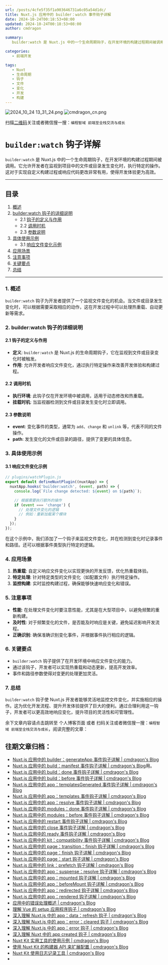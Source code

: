 ```yaml
---
url: /posts/4cfe5f35f1a903646731a6c05a54d1dc/
title: Nuxt.js 应用中的 builder：watch 事件钩子详解
date: 2024-10-24T00:18:53+08:00
updated: 2024-10-24T00:18:53+08:00
author: cmdragon

summary:
   builder:watch 是 Nuxt.js 中的一个生命周期钩子，在开发环境的构建过程期间被调用。它允许开发者在监视到项目中的文件或目录发生变化时，执行特定的操作。这对于实现自定义构建过程或响应代码更改非常有用，使得开发体验更为高效。

categories:
   - 前端开发

tags:
   - Nuxt
   - 生命周期
   - 钩子
   - 文件
   - 变化
   - 开发
   - 构建
---
```


<img src="https://static.cmdragon.cn/blog/images/2024_10_24 13_31_24.png@blog" title="2024_10_24 13_31_24.png" alt="2024_10_24 13_31_24.png"/>

<img src="https://api2.cmdragon.cn/upload/cmder/20250304_012821924.jpg" title="cmdragon_cn.png" alt="cmdragon_cn.png"/>


扫描[二维码](https://api2.cmdragon.cn/upload/cmder/20250304_012821924.jpg)关注或者微信搜一搜：`编程智域 前端至全栈交流与成长`

# `builder:watch` 钩子详解

`builder:watch` 是 Nuxt.js 中的一个生命周期钩子，在开发环境的构建过程期间被调用。它允许开发者在监视到项目中的文件或目录发生变化时，执行特定的操作。这对于实现自定义构建过程或响应代码更改非常有用，使得开发体验更为高效。

---

## 目录

1. [概述](#1-概述)
2. [builder:watch 钩子的详细说明](#2-builderwatch-钩子的详细说明)
   - 2.1 [钩子的定义与作用](#21-钩子的定义与作用)
   - 2.2 [调用时机](#22-调用时机)
   - 2.3 [参数说明](#23-参数说明)
3. [具体使用示例](#3-具体使用示例)
   - 3.1 [响应文件变化示例](#31-响应文件变化示例)
4. [应用场景](#4-应用场景)
5. [注意事项](#5-注意事项)
6. [关键要点](#6-关键要点)
7. [总结](#7-总结)

---

### 1. 概述

`builder:watch` 钩子为开发者提供了一个监视文件变化的机会。当文件或目录发生变化时，可以根据需要采取相应的动作，这在开发过程中可以处理热重载、自动更新等需求。

### 2. builder:watch 钩子的详细说明

#### 2.1 钩子的定义与作用

- **定义**: `builder:watch` 是 Nuxt.js 的生命周期钩子，它在监视到文件或目录变化时被触发。
- **作用**: 允许开发者响应文件变化，通过执行特定操作来改善开发体验和构建过程。

#### 2.2 调用时机

- **执行环境**: 此钩子仅在开发环境中被调用，适用于动态修改和热重载。
- **挂载时机**: 当监视器检测到文件或目录发生变化时立即调用。

#### 2.3 参数说明

- **event**: 变化事件的类型，通常为 `add`、`change` 和 `unlink` 等，代表不同的文件操作。
- **path**: 发生变化的文件或目录的路径，提供了变更的具体信息。

### 3. 具体使用示例

#### 3.1 响应文件变化示例

```javascript
// plugins/watchPlugin.js
export default defineNuxtPlugin((nuxtApp) => {
  nuxtApp.hooks('builder:watch', (event, path) => {
    console.log(`File change detected: ${event} on ${path}`);

    // 根据需要执行额外的操作
    if (event === 'change') {
      // 处理文件变化的逻辑
      // 例如：重新加载某个模块
    }
  });
});
```

在这个示例中，我们添加了一个钩子来监视文件变化，并在检测到变化时记录事件和路径。还可以根据事件类型执行特定的逻辑。

### 4. 应用场景

1. **热重载**: 自定义响应文件变化以实现更快的开发反馈，优化热重载体验。
2. **特定处理**: 针对特定类型的文件变化（如配置文件）执行特定操作。
3. **监控构建**: 实时监控构建过程，确保能够快速响应变化和错误。

### 5. 注意事项

- **性能**: 在处理文件变化时要注意性能，尤其是在大型项目中，以避免频繁的重新构建。
- **及时性**: 对于频繁变化的文件，是否能及时响应是关键，避免延迟影响开发流程。
- **正确识别**: 确保准确识别变化事件，并根据事件执行相应的逻辑。

### 6. 关键要点

- `builder:watch` 钩子提供了在开发环境中响应文件变化的能力。
- 通过该钩子，开发者可以实现热重载和动态更新，提高开发效率。
- 事件和路径参数使得对变更的处理更加灵活。

### 7. 总结

`builder:watch` 钩子使 Nuxt.js 开发者能够灵活地监控文件变化，并实施相应的操作。这为优化开发流程、提升开发体验提供了巨大的便利。通过合理利用这一钩子，开发者可以更高效地响应变化，提升项目的灵活性和可管理性。

余下文章内容请点击跳转至 个人博客页面 或者 扫码关注或者微信搜一搜：`编程智域 前端至全栈交流与成长`，阅读完整的文章：

## 往期文章归档：

- [Nuxt.js 应用中的 builder：generateApp 事件钩子详解 | cmdragon's Blog](https://blog.cmdragon.cn/posts/adc96aee3b3c/)
- [Nuxt.js 应用中的 build：manifest 事件钩子详解 | cmdragon's Blog](https://blog.cmdragon.cn/posts/523de9001247/)用。
- [Nuxt.js 应用中的 build：done 事件钩子详解 | cmdragon's Blog](https://blog.cmdragon.cn/posts/41dece9c782c/)
- [Nuxt.js 应用中的 build：before 事件钩子详解 | cmdragon's Blog](https://blog.cmdragon.cn/posts/eb2bd3bbfab8/)
- [Nuxt.js 应用中的 app：templatesGenerated 事件钩子详解 | cmdragon's Blog](https://blog.cmdragon.cn/posts/b76b5d553a8b/)
- [Nuxt.js 应用中的 app：templates 事件钩子详解 | cmdragon's Blog](https://blog.cmdragon.cn/posts/ace6c53275c4/)
- [Nuxt.js 应用中的 app：resolve 事件钩子详解 | cmdragon's Blog](https://blog.cmdragon.cn/posts/9ea12f07cc2a/)
- [Nuxt.js 应用中的 modules：done 事件钩子详解 | cmdragon's Blog](https://blog.cmdragon.cn/posts/397fbad66fab/)
- [Nuxt.js 应用中的 modules：before 事件钩子详解 | cmdragon's Blog](https://blog.cmdragon.cn/posts/5b5669bca701/)
- [Nuxt.js 应用中的 restart 事件钩子详解 | cmdragon's Blog](https://blog.cmdragon.cn/posts/25888bf37a0f/)
- [Nuxt.js 应用中的 close 事件钩子详解 | cmdragon's Blog](https://blog.cmdragon.cn/posts/ec1665a791a5/)
- [Nuxt.js 应用中的 ready 事件钩子详解 | cmdragon's Blog](https://blog.cmdragon.cn/posts/37d771762c8f/)
- [Nuxt.js 应用中的 kit：compatibility 事件钩子详解 | cmdragon's Blog](https://blog.cmdragon.cn/posts/52224e8e71ec/)
- [Nuxt.js 应用中的 page：transition：finish 钩子详解 | cmdragon's Blog](https://blog.cmdragon.cn/posts/80acaed2b809/)
- [Nuxt.js 应用中的 page：finish 钩子详解 | cmdragon's Blog](https://blog.cmdragon.cn/posts/2e422732f13a/)
- [Nuxt.js 应用中的 page：start 钩子详解 | cmdragon's Blog](https://blog.cmdragon.cn/posts/9876204f1a7b/)
- [Nuxt.js 应用中的 link：prefetch 钩子详解 | cmdragon's Blog](https://blog.cmdragon.cn/posts/3821d8f8b93e/)
- [Nuxt.js 应用中的 app：suspense：resolve 钩子详解 | cmdragon's Blog](https://blog.cmdragon.cn/posts/aca9f9d7692b/)
- [Nuxt.js 应用中的 app：mounted 钩子详解 | cmdragon's Blog](https://blog.cmdragon.cn/posts/a07f12bddf8c/)
- [Nuxt.js 应用中的 app：beforeMount 钩子详解 | cmdragon's Blog](https://blog.cmdragon.cn/posts/bbdca1e3d9a5/)
- [Nuxt.js 应用中的 app：redirected 钩子详解 | cmdragon's Blog](https://blog.cmdragon.cn/posts/c83b294c7a07/)
- [Nuxt.js 应用中的 app：rendered 钩子详解 | cmdragon's Blog](https://blog.cmdragon.cn/posts/26479872ffdc/)
- [应用中的错误处理概述 | cmdragon's Blog](https://blog.cmdragon.cn/posts/5c9b317a962a/)
- [理解 Vue 的 setup 应用程序钩子 | cmdragon's Blog](https://blog.cmdragon.cn/posts/405db1302a23/)
- [深入理解 Nuxt.js 中的 app：data：refresh 钩子 | cmdragon's Blog](https://blog.cmdragon.cn/posts/6f0c4f34bc45/)
- [深入理解 Nuxt.js 中的 app：error：cleared 钩子 | cmdragon's Blog](https://blog.cmdragon.cn/posts/732d62232fb8/)
- [深入理解 Nuxt.js 中的 app：error 钩子 | cmdragon's Blog](https://blog.cmdragon.cn/posts/cb83a085e7a4/)
- [深入理解 Nuxt 中的 app created 钩子 | cmdragon's Blog](https://blog.cmdragon.cn/posts/188ad06ef45a/)
- [Nuxt Kit 实用工具的使用示例 | cmdragon's Blog](https://blog.cmdragon.cn/posts/a66da411afd2/)
- [使用 Nuxt Kit 的构建器 API 来扩展配置 | cmdragon's Blog](https://blog.cmdragon.cn/posts/f6e87c3cf111/)
- [Nuxt Kit 使用日志记录工具 | cmdragon's Blog](https://blog.cmdragon.cn/posts/37ad5a680e7d/)
-


